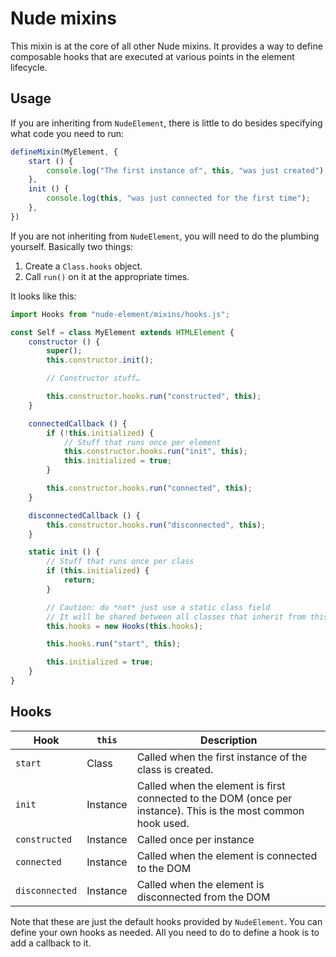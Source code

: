 # Nude mixins

This mixin is at the core of all other Nude mixins.
It provides a way to define composable hooks that are executed at various points in the element lifecycle.

## Usage

If you are inheriting from `NudeElement`, there is little to do besides specifying what code you need to run:

```js
defineMixin(MyElement, {
	start () {
		console.log("The first instance of", this, "was just created");
	},
	init () {
		console.log(this, "was just connected for the first time");
	},
})
```

If you are not inheriting from `NudeElement`, you will need to do the plumbing yourself.
Basically two things:
1. Create a `Class.hooks` object.
2. Call `run()` on it at the appropriate times.

It looks like this:

```js
import Hooks from "nude-element/mixins/hooks.js";

const Self = class MyElement extends HTMLElement {
	constructor () {
		super();
		this.constructor.init();

		// Constructor stuff…

		this.constructor.hooks.run("constructed", this);
	}

	connectedCallback () {
		if (!this.initialized) {
			// Stuff that runs once per element
			this.constructor.hooks.run("init", this);
			this.initialized = true;
		}

		this.constructor.hooks.run("connected", this);
	}

	disconnectedCallback () {
		this.constructor.hooks.run("disconnected", this);
	}

	static init () {
		// Stuff that runs once per class
		if (this.initialized) {
			return;
		}

		// Caution: do *not* just use a static class field
		// It will be shared between all classes that inherit from this one!
		this.hooks = new Hooks(this.hooks);

		this.hooks.run("start", this);

		this.initialized = true;
	}
}
```


## Hooks

| Hook | `this` | Description |
|------|--------|-------------|
| `start` | Class | Called when the first instance of the class is created. |
| `init` | Instance | Called when the element is first connected to the DOM (once per instance). This is the most common hook used. |
| `constructed` | Instance | Called once per instance |
| `connected` | Instance | Called when the element is connected to the DOM |
| `disconnected` | Instance | Called when the element is disconnected from the DOM |

Note that these are just the default hooks provided by `NudeElement`.
You can define your own hooks as needed.
All you need to do to define a hook is to add a callback to it.